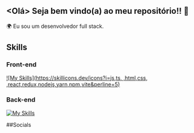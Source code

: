 ## <Olá> Seja bem vindo(a) ao meu repositório!! 👋

🌍  Eu sou um desenvolvedor full stack.

## Skills
### Front-end
[![My Skills](https://skillicons.dev/icons?i=js,ts, ,html,css, ,react,redux,nodejs,yarn,npm,vite&perline=5)](https://skillicons.dev)
### Back-end
[![My Skills](https://skillicons.dev/icons?i=cs,nodejs,dotnet,mysql)](https://skillicons.dev)

##Socials

<!--
**RogerioCordeiro/RogerioCordeiro** is a ✨ _special_ ✨ repository because its `README.md` (this file) appears on your GitHub profile.

Here are some ideas to get you started:

- 🔭 I’m currently working on ...
- 🌱 I’m currently learning ...
- 👯 I’m looking to collaborate on ...
- 🤔 I’m looking for help with ...
- 💬 Ask me about ...
- 📫 How to reach me: ...
- 😄 Pronouns: ...
- ⚡ Fun fact: ...
-->
